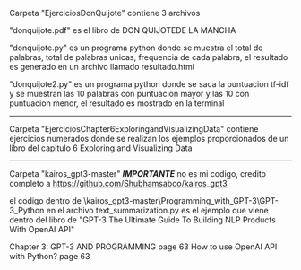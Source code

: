Carpeta "EjerciciosDonQuijote"
contiene 3 archivos

"donquijote.pdf" es el libro de DON QUIJOTEDE LA MANCHA

"donquijote.py" es un programa python donde se muestra el total de palabras, total de palabras unicas, frequencia de cada palabra, el resultado es generado en un archivo llamado resultado.html

"donquijote2.py" es un programa python donde se saca la puntuacion tf-idf y se muestran las 10 palabras con puntuacion mayor y las 10 con puntuacion menor, el resultado es mostrado en la terminal

------------------------------------------------------------------------------------------------------------------------------------------------------------------------------------------------

Carpeta "EjerciciosChapter6ExploringandVisualizingData"
contiene ejercicios numerados donde se realizan los ejemplos proporcionados de un libro del capitulo 6 Exploring and Visualizing Data

------------------------------------------------------------------------------------------------------------------------------------------------------------------------------------------------

Carpeta "kairos_gpt3-master" ***IMPORTANTE*** no es mi codigo, credito completo a https://github.com/Shubhamsaboo/kairos_gpt3

el codigo dentro de \kairos_gpt3-master\Programming_with_GPT-3\GPT-3_Python en el archivo text_summarization.py es el ejemplo que viene dentro del libro de "GPT-3 The Ultimate Guide To Building NLP Products With OpenAI API"

Chapter 3: GPT-3 AND PROGRAMMING page 63
How to use OpenAI API with Python? page 63
